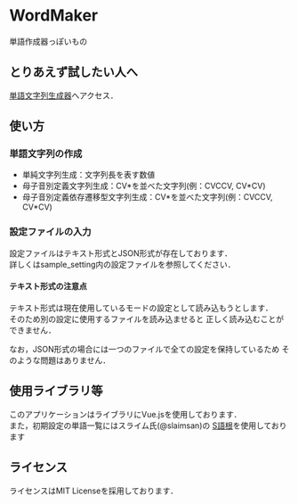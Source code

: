 # WordMaker
単語作成器っぽいもの

## とりあえず試したい人へ
[単語文字列生成器](https://nobuyuki-tokuchi.github.io/wordmaker_web/wordmaker.html)へアクセス．

## 使い方
### 単語文字列の作成
* 単純文字列生成：文字列長を表す数値
* 母子音別定義文字列生成：CV\*を並べた文字列(例：CVCCV, CV\*CV)
* 母子音別定義依存遷移型文字列生成：CV\*を並べた文字列(例：CVCCV, CV\*CV)

### 設定ファイルの入力
設定ファイルはテキスト形式とJSON形式が存在しております．  
詳しくはsample\_setting内の設定ファイルを参照してください．
#### テキスト形式の注意点
テキスト形式は現在使用しているモードの設定として読み込もうとします．  
そのため別の設定に使用するファイルを読み込ませると
正しく読み込むことができません．

なお，JSON形式の場合には一つのファイルで全ての設定を保持しているため
そのような問題はありません．

## 使用ライブラリ等
このアプリケーションはライブラリにVue.jsを使用しております．  
また，初期設定の単語一覧にはスライム氏(@slaimsan)の
[S語根](https://onedrive.live.com/view.aspx?resid=9C3F8BE2B10E2F75!18123&ithint=file,xlsx&app=Excel&authkey=!AP-f45A20iJ7MbE)を使用しております

## ライセンス
ライセンスはMIT Licenseを採用しております．

